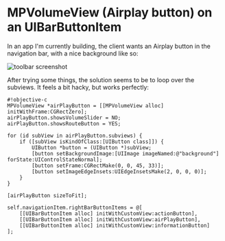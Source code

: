 # MPVolumeView (Airplay button) on an UIBarButtonItem

In an app I'm currently building, the client wants an Airplay button in the navigation bar, with a nice background like so:

![toolbar screenshot][1]

After trying some things, the solution seems to be to loop over the subviews. It feels a bit hacky, but works perfectly:

    #!objective-c
    MPVolumeView *airPlayButton = [[MPVolumeView alloc] initWithFrame:CGRectZero];
    airPlayButton.showsVolumeSlider = NO;
    airPlayButton.showsRouteButton = YES;

    for (id subView in airPlayButton.subviews) {
        if ([subView isKindOfClass:[UIButton class]]) {
            UIButton *button = (UIButton *)subView;
            [button setBackgroundImage:[UIImage imageNamed:@"background"] forState:UIControlStateNormal];
            [button setFrame:CGRectMake(0, 0, 45, 33)];
            [button setImageEdgeInsets:UIEdgeInsetsMake(2, 0, 0, 0)];
        }
    }

    [airPlayButton sizeToFit];

    self.navigationItem.rightBarButtonItems = @[
        [[UIBarButtonItem alloc] initWithCustomView:actionButton],
        [[UIBarButtonItem alloc] initWithCustomView:airPlayButton],
        [[UIBarButtonItem alloc] initWithCustomView:informationButton]
    ];


  [1]: https://dl.dropbox.com/u/2310965/toolbar_example.png